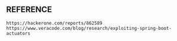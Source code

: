 

## REFERENCE 
```
https://hackerone.com/reports/862589
https://www.veracode.com/blog/research/exploiting-spring-boot-actuators
```
